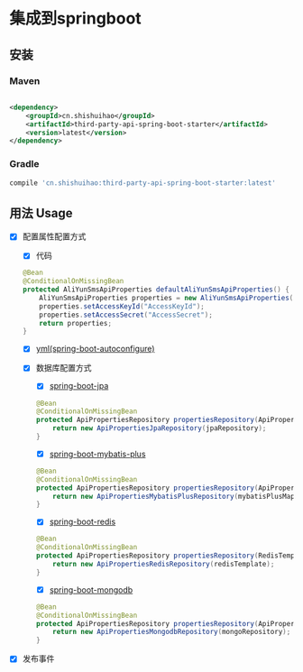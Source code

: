# 集成到springboot

## 安装

### Maven

```xml

<dependency>
    <groupId>cn.shishuihao</groupId>
    <artifactId>third-party-api-spring-boot-starter</artifactId>
    <version>latest</version>
</dependency>
```

### Gradle

``` groovy
compile 'cn.shishuihao:third-party-api-spring-boot-starter:latest'
```

## 用法 Usage

-   [x] 配置属性配置方式
    -   [x] 代码

    ```java
    @Bean
    @ConditionalOnMissingBean
    protected AliYunSmsApiProperties defaultAliYunSmsApiProperties() {
        AliYunSmsApiProperties properties = new AliYunSmsApiProperties();
        properties.setAccessKeyId("AccessKeyId");
        properties.setAccessSecret("AccessSecret");
        return properties;
    }
    ```
  
    -   [x] [yml(spring-boot-autoconfigure)](/third-party-api-spring-boot-autoconfigure/src/test/resources/application.yml)

    -   [x] 数据库配置方式
        -   [x] [spring-boot-jpa](/third-party-api-spring-boot-jpa)

        ```java
        @Bean
        @ConditionalOnMissingBean
        protected ApiPropertiesRepository propertiesRepository(ApiPropertiesEntityJpaRepository jpaRepository) {
            return new ApiPropertiesJpaRepository(jpaRepository);
        }
        ```

        -   [x] [spring-boot-mybatis-plus](/third-party-api-spring-boot-mybatis-plus)

        ```java
        @Bean
        @ConditionalOnMissingBean
        protected ApiPropertiesRepository propertiesRepository(ApiPropertiesEntityMybatisPlusMapper mybatisPlusMapper) {
            return new ApiPropertiesMybatisPlusRepository(mybatisPlusMapper);
        }
        ```

        -   [x] [spring-boot-redis](/third-party-api-spring-boot-redis)

        ```java
        @Bean
        @ConditionalOnMissingBean
        protected ApiPropertiesRepository propertiesRepository(RedisTemplate<String, ApiProperties> redisTemplate) {
            return new ApiPropertiesRedisRepository(redisTemplate);
        }
        ```

        -   [x] [spring-boot-mongodb](/third-party-api-spring-boot-mongodb)

        ```java
        @Bean
        @ConditionalOnMissingBean
        protected ApiPropertiesRepository propertiesRepository(ApiPropertiesDocumentMongoRepository mongoRepository) {
            return new ApiPropertiesMongodbRepository(mongoRepository);
        }
        ```

-   [x] 发布事件

